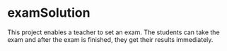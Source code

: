 # examSolution
This project enables a teacher to set an exam. 
The students can take the exam and after the exam is finished, they get their results immediately.
